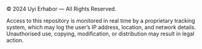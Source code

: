 © 2024 Uyi Erhabor — All Rights Reserved.

Access to this repository is monitored in real time by a proprietary tracking system, which may log the user’s IP address, location, and network details.
Unauthorised use, copying, modification, or distribution may result in legal action.
